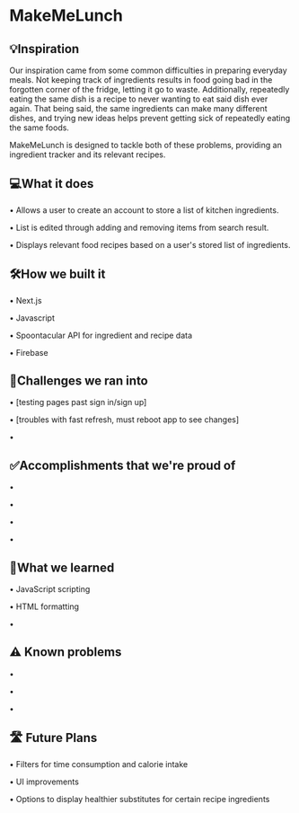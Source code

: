 # MakeMeLunch

## 💡Inspiration

Our inspiration came from some common difficulties in preparing everyday meals. Not keeping track of ingredients results in food going bad in the forgotten corner of the fridge, letting it go to waste. Additionally, repeatedly eating the same dish is a recipe to never wanting to eat said dish ever again. That being said, the same ingredients can make many different dishes, and trying new ideas helps prevent getting sick of repeatedly eating the same foods.

MakeMeLunch is designed to tackle both of these problems, providing an ingredient tracker and its relevant recipes. 

## 💻What it does

• Allows a user to create an account to store a list of kitchen ingredients.

• List is edited through adding and removing items from search result.

• Displays relevant food recipes based on a user's stored list of ingredients.

## 🛠️How we built it

• Next.js

• Javascript

• Spoontacular API for ingredient and recipe data

• Firebase

## 🛑Challenges we ran into

• [testing pages past sign in/sign up]

• [troubles with fast refresh, must reboot app to see changes]

• 

## ✅Accomplishments that we're proud of

• 

• 

• 

• 

## 📖What we learned

• JavaScript scripting

• HTML formatting

• 

## ⚠️ Known problems

• 

• 

•

## 🛣️ Future Plans

• Filters for time consumption and calorie intake

• UI improvements

• Options to display healthier substitutes for certain recipe ingredients 
